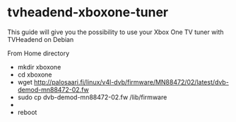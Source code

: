 # tvheadend-xboxone-tuner
This guide will give you the possibility to use your Xbox One TV tuner with TVHeadend on Debian

From Home directory

- mkdir xboxone
- cd xboxone
- wget http://palosaari.fi/linux/v4l-dvb/firmware/MN88472/02/latest/dvb-demod-mn88472-02.fw
- sudo cp dvb-demod-mn88472-02.fw /lib/firmware
- 
- reboot

